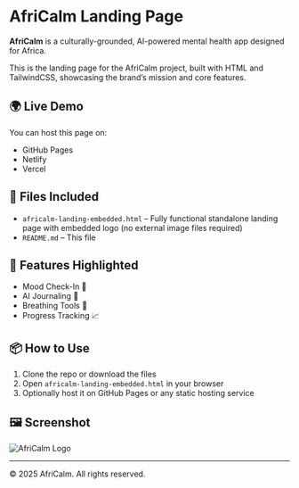 # AfriCalm Landing Page

**AfriCalm** is a culturally-grounded, AI-powered mental health app designed for Africa.

This is the landing page for the AfriCalm project, built with HTML and TailwindCSS, showcasing the brand’s mission and core features.

## 🌍 Live Demo
You can host this page on:
- GitHub Pages
- Netlify
- Vercel

## 📁 Files Included
- `africalm-landing-embedded.html` – Fully functional standalone landing page with embedded logo (no external image files required)
- `README.md` – This file

## 🧠 Features Highlighted
- Mood Check-In 🌿  
- AI Journaling 📝  
- Breathing Tools 💨  
- Progress Tracking 📈  

## 📦 How to Use
1. Clone the repo or download the files
2. Open `africalm-landing-embedded.html` in your browser
3. Optionally host it on GitHub Pages or any static hosting service

## 🖼️ Screenshot
![AfriCalm Logo](https://your-image-link-if-you-host-it)

---

© 2025 AfriCalm. All rights reserved.
